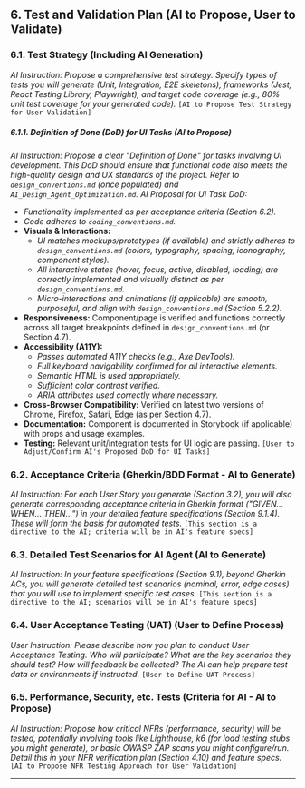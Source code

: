## 6. Test and Validation Plan (AI to Propose, User to Validate)

### 6.1. Test Strategy (Including AI Generation)
*AI Instruction: Propose a comprehensive test strategy. Specify types of tests you will generate (Unit, Integration, E2E skeletons), frameworks (Jest, React Testing Library, Playwright), and target code coverage (e.g., 80% unit test coverage for your generated code).*
`[AI to Propose Test Strategy for User Validation]`

##### 6.1.1. Definition of Done (DoD) for UI Tasks (AI to Propose)
*AI Instruction: Propose a clear "Definition of Done" for tasks involving UI development. This DoD should ensure that functional code also meets the high-quality design and UX standards of the project. Refer to `design_conventions.md` (once populated) and `AI_Design_Agent_Optimization.md`.*
*AI Proposal for UI Task DoD:*
*   *Functionality implemented as per acceptance criteria (Section 6.2).*
*   *Code adheres to `coding_conventions.md`.*
*   **Visuals & Interactions:**
    *   *UI matches mockups/prototypes (if available) and strictly adheres to `design_conventions.md` (colors, typography, spacing, iconography, component styles).*
    *   *All interactive states (hover, focus, active, disabled, loading) are correctly implemented and visually distinct as per `design_conventions.md`.*
    *   *Micro-interactions and animations (if applicable) are smooth, purposeful, and align with `design_conventions.md` (Section 5.2.2).*
*   **Responsiveness:** Component/page is verified and functions correctly across all target breakpoints defined in `design_conventions.md` (or Section 4.7).
*   **Accessibility (A11Y):**
    *   *Passes automated A11Y checks (e.g., Axe DevTools).*
    *   *Full keyboard navigability confirmed for all interactive elements.*
    *   *Semantic HTML is used appropriately.*
    *   *Sufficient color contrast verified.*
    *   *ARIA attributes used correctly where necessary.*
*   **Cross-Browser Compatibility:** Verified on latest two versions of Chrome, Firefox, Safari, Edge (as per Section 4.7).
*   **Documentation:** Component is documented in Storybook (if applicable) with props and usage examples.
*   **Testing:** Relevant unit/integration tests for UI logic are passing.
`[User to Adjust/Confirm AI's Proposed DoD for UI Tasks]`

### 6.2. Acceptance Criteria (Gherkin/BDD Format - AI to Generate)
*AI Instruction: For each User Story you generate (Section 3.2), you will also generate corresponding acceptance criteria in Gherkin format ("GIVEN... WHEN... THEN...") in your detailed feature specifications (Section 9.1.4). These will form the basis for automated tests.*
`[This section is a directive to the AI; criteria will be in AI's feature specs]`

### 6.3. Detailed Test Scenarios for AI Agent (AI to Generate)
*AI Instruction: In your feature specifications (Section 9.1), beyond Gherkin ACs, you will generate detailed test scenarios (nominal, error, edge cases) that you will use to implement specific test cases.*
`[This section is a directive to the AI; scenarios will be in AI's feature specs]`

### 6.4. User Acceptance Testing (UAT) (User to Define Process)
*User Instruction: Please describe how you plan to conduct User Acceptance Testing. Who will participate? What are the key scenarios they should test? How will feedback be collected? The AI can help prepare test data or environments if instructed.*
`[User to Define UAT Process]`

### 6.5. Performance, Security, etc. Tests (Criteria for AI - AI to Propose)
*AI Instruction: Propose how critical NFRs (performance, security) will be tested, potentially involving tools like Lighthouse, k6 (for load testing stubs you might generate), or basic OWASP ZAP scans you might configure/run. Detail this in your NFR verification plan (Section 4.10) and feature specs.*
`[AI to Propose NFR Testing Approach for User Validation]`

--- 